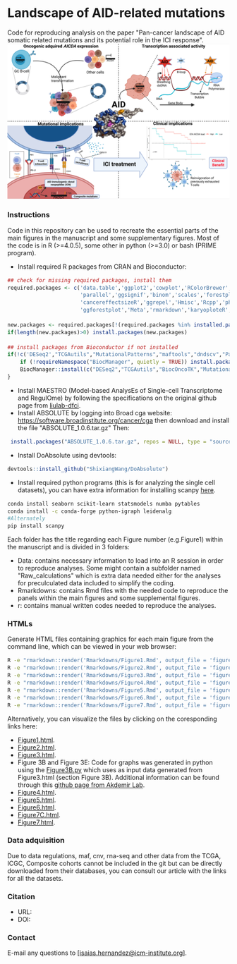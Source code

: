 # Landscape of AID-related mutations
Code for reproducing analysis on the paper "Pan-cancer landscape of AID somatic related mutations and its potential role in the ICI response".
![alt text](https://github.com/iS4i4S/Landscape-AICDA-mutations/blob/main/Data/Pan-cancer%20landscape%20of%20AID%20mutations.jpeg "Hi there!")



### Instructions
Code in this repository can be used to recreate the essential parts of the main figures in the manuscript and some supplementary figures. Most of the code is in R (>=4.0.5), some other in python (>=3.0) or bash (PRIME program).

  * Install required R packages from CRAN and Bioconductor:
```r
## check for missing required packages, install them
required.packages <- c('data.table','ggplot2','cowplot','RColorBrewer','Seurat',
                       'parallel','ggsignif','binom','scales','forestplot','ggpubr','survminer','sqldf','annotate','matrixStats','IHW','reshape2',
                       'cancereffectsizeR','ggrepel','Hmisc','Rcpp','pheatmap','ComplexHeatmap','PRIME','Lawstat','e1071','ggbeeswarm','stats','corrplot',
                       'ggforestplot','Meta','rmarkdown','karyoploteR','GSVA','survival','clusterProfiler','circlize')

new.packages <- required.packages[!(required.packages %in% installed.packages()[,"Package"])]
if(length(new.packages)>0) install.packages(new.packages)

## install packages from Bioconductor if not installed
if(!c('DESeq2',"TCGAutils","MutationalPatterns","maftools","dndscv","Palimpsest","BiocOncoTK","seqinr","TxDb.Hsapiens.UCSC.hg19.knownGene","org.Hs.eg.db","genefilter","Biobase","DOSE") %in% installed.packages()) {
    if (!requireNamespace("BiocManager", quietly = TRUE)) install.packages("BiocManager")
    BiocManager::install(c("DESeq2","TCGAutils","BiocOncoTK","MutationalPatterns","maftools","dndscv","Palimpsest","seqinr","TxDb.Hsapiens.UCSC.hg19.knownGene","org.Hs.eg.db","genefilter","Biobase","DOSE","enrichplot"))
}
 ```
  * Install MAESTRO (Model-based AnalysEs of Single-cell Transcriptome and RegulOme) by following the specifications on the original github page from [liulab-dfci](https://github.com/liulab-dfci/MAESTRO).
  * Install ABSOLUTE by logging into Broad cga website: https://software.broadinstitute.org/cancer/cga then download and install the file "ABSOLUTE_1.0.6.tar.gz" Then:
 ```r
  install.packages("ABSOLUTE_1.0.6.tar.gz", repos = NULL, type = "source")
 ```

  * Install DoAbsolute using devtools: 
  ```r
  devtools::install_github("ShixiangWang/DoAbsolute")
```

  * Install required python programs (this is for analyzing the single cell datasets), you can have extra information for installing scanpy [here](https://scanpy.readthedocs.io/en/stable/installation.html).
```bash
conda install seaborn scikit-learn statsmodels numba pytables
conda install -c conda-forge python-igraph leidenalg
#Alternately
pip install scanpy

```

Each folder has the title regarding each Figure number (e.g.Figure1) within the manuscript and is divided in 3 folders:
  * Data: contains necessary information to load into an R session in order to reproduce analyses. Some might contain a subfolder named "Raw_calculations" which is extra data needed either for the analyses for preculculated data included to simplify the coding.
  * Rmarkdowns: contains Rmd files with the needed code to reproduce the panels within the main figures and some supplemental figures.
  * r: contains manual written codes needed to reproduce the analyses.

### HTMLs
Generate HTML files containing graphics for each main figure from the command line, which can be viewed in your web browser:

```bash
R -e "rmarkdown::render('Rmarkdowns/Figure1.Rmd', output_file = 'figure-1.html')"
R -e "rmarkdown::render('Rmarkdowns/Figure2.Rmd', output_file = 'figure-2.html')"
R -e "rmarkdown::render('Rmarkdowns/Figure3.Rmd', output_file = 'figure-3.html')"
R -e "rmarkdown::render('Rmarkdowns/Figure4.Rmd', output_file = 'figure-4.html')"
R -e "rmarkdown::render('Rmarkdowns/Figure5.Rmd', output_file = 'figure-5.html')"
R -e "rmarkdown::render('Rmarkdowns/Figure6.Rmd', output_file = 'figure-6.html')"
R -e "rmarkdown::render('Rmarkdowns/Figure7.Rmd', output_file = 'figure-7.html')"
```
Alternatively, you can visualize the files by clicking on the coresponding links here:
 * [Figure1.html](http://htmlpreview.github.io/?https://github.com/iS4i4S/Landscape-AICDA-mutations/blob/main/Rmarkdowns/Figure1.html).
 * [Figure2.html](http://htmlpreview.github.io/?https://github.com/iS4i4S/Landscape-AICDA-mutations/blob/main/Rmarkdowns/Figure2.html).
 * [Figure3.html](http://htmlpreview.github.io/?https://github.com/iS4i4S/Landscape-AICDA-mutations/blob/main/Rmarkdowns/Figure3.html).
 * Figure 3B and Figure 3E: Code for graphs was generated in python using the [Figure3B.py](https://github.com/iS4i4S/Landscape-AICDA-mutations/blob/main/Rmarkdowns/MutationAggregate.py) which uses as input data generated from Figure3.html (section Figure 3B). Additional information can be found through this [github page from Akdemir Lab](https://github.com/akdemirlab/MutationalDistribution).
 * [Figure4.html](http://htmlpreview.github.io/?https://github.com/iS4i4S/Landscape-AICDA-mutations/blob/main/Rmarkdowns/Figure4.html).
 * [Figure5.html](http://htmlpreview.github.io/?https://github.com/iS4i4S/Landscape-AICDA-mutations/blob/main/Rmarkdowns/Figure5.html).
 * [Figure6.html](http://htmlpreview.github.io/?https://github.com/iS4i4S/Landscape-AICDA-mutations/blob/main/Rmarkdowns/Figure6.html).
 * [Figure7C.html](http://htmlpreview.github.io/?https://github.com/iS4i4S/Landscape-AICDA-mutations/blob/main/Rmarkdowns/Figure7C.html).
 * [Figure7.html](http://htmlpreview.github.io/?https://github.com/iS4i4S/Landscape-AICDA-mutations/blob/main/Rmarkdowns/Figure7.html).

### Data adquisition
Due to data regulations, maf, cnv, rna-seq and other data from the TCGA, ICGC, Composite cohorts cannot be included in the git but can be directly downloaded from their databases, you can consult our article with the links for all the datasets.

### Citation
- URL: 
- DOI: 

### Contact
E-mail any questions to [isaias.hernandez@icm-institute.org].
